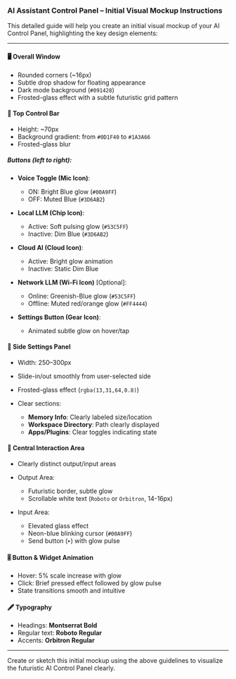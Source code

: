 ### AI Assistant Control Panel – Initial Visual Mockup Instructions

This detailed guide will help you create an initial visual mockup of your AI Control Panel, highlighting the key design elements:

---

#### 🖥️ Overall Window

* Rounded corners (\~16px)
* Subtle drop shadow for floating appearance
* Dark mode background (`#091428`)
* Frosted-glass effect with a subtle futuristic grid pattern

#### 🔵 Top Control Bar

* Height: \~70px
* Background gradient: from `#0D1F40` to `#1A3A66`
* Frosted-glass blur

##### Buttons (left to right):

* **Voice Toggle (Mic Icon)**:

  * ON: Bright Blue glow (`#00A9FF`)
  * OFF: Muted Blue (`#3D6AB2`)

* **Local LLM (Chip Icon)**:

  * Active: Soft pulsing glow (`#53C5FF`)
  * Inactive: Dim Blue (`#3D6AB2`)

* **Cloud AI (Cloud Icon)**:

  * Active: Bright glow animation
  * Inactive: Static Dim Blue

* **Network LLM (Wi-Fi Icon)** \[Optional]:

  * Online: Greenish-Blue glow (`#53C5FF`)
  * Offline: Muted red/orange glow (`#FF4444`)

* **Settings Button (Gear Icon)**:

  * Animated subtle glow on hover/tap

#### 📑 Side Settings Panel

* Width: 250–300px
* Slide-in/out smoothly from user-selected side
* Frosted-glass effect (`rgba(13,31,64,0.8)`)
* Clear sections:

  * **Memory Info**: Clearly labeled size/location
  * **Workspace Directory**: Path clearly displayed
  * **Apps/Plugins**: Clear toggles indicating state

#### 💬 Central Interaction Area

* Clearly distinct output/input areas
* Output Area:

  * Futuristic border, subtle glow
  * Scrollable white text (`Roboto` or `Orbitron`, 14-16px)
* Input Area:

  * Elevated glass effect
  * Neon-blue blinking cursor (`#00A9FF`)
  * Send button (`➤`) with glow pulse

#### 🎚️ Button & Widget Animation

* Hover: 5% scale increase with glow
* Click: Brief pressed effect followed by glow pulse
* State transitions smooth and intuitive

#### 🖋️ Typography

* Headings: **Montserrat Bold**
* Regular text: **Roboto Regular**
* Accents: **Orbitron Regular**

---

Create or sketch this initial mockup using the above guidelines to visualize the futuristic AI Control Panel clearly.
